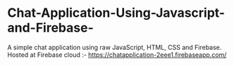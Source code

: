 # Chat-Application-Using-Javascript-and-Firebase-
A simple chat application using raw JavaScript, HTML, CSS and Firebase.
Hosted at Firebase cloud :- https://chatapplication-2eee1.firebaseapp.com/
